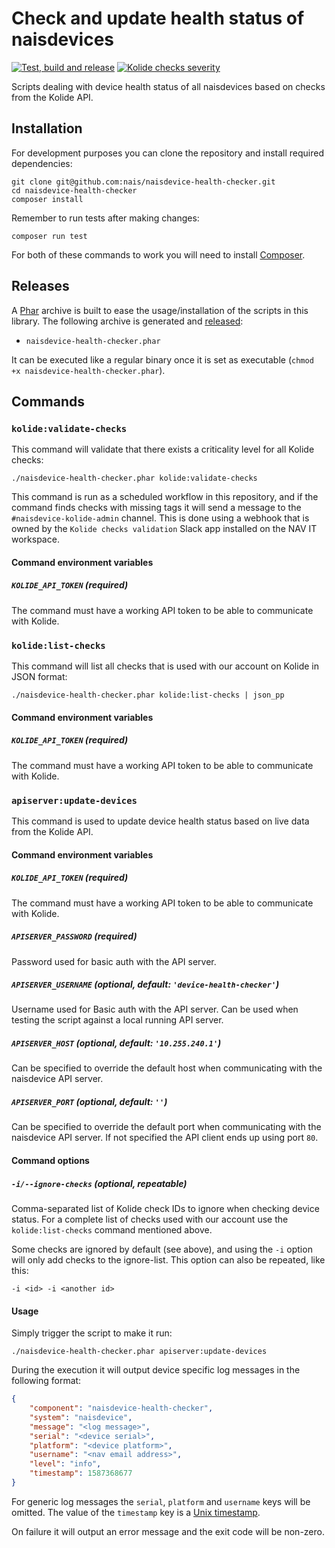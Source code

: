 # Check and update health status of naisdevices

[![Test, build and release](https://github.com/nais/naisdevice-health-checker/workflows/Test,%20build%20and%20release/badge.svg)](https://github.com/nais/naisdevice-health-checker/actions?query=workflow%3A%22Test%2C+build+and+release%22) [![Kolide checks severity](https://github.com/nais/naisdevice-health-checker/workflows/Kolide%20checks%20severity/badge.svg)](https://github.com/nais/naisdevice-health-checker/actions?query=workflow%3A%22Kolide+checks+severity%22)

Scripts dealing with device health status of all naisdevices based on checks from the Kolide API.

## Installation

For development purposes you can clone the repository and install required dependencies:

    git clone git@github.com:nais/naisdevice-health-checker.git
    cd naisdevice-health-checker
    composer install

Remember to run tests after making changes:

    composer run test

For both of these commands to work you will need to install [Composer](https://getcomposer.org/doc/00-intro.md#installation-linux-unix-macos).

## Releases

A [Phar](https://www.php.net/manual/en/intro.phar.php) archive is built to ease the usage/installation of the scripts in this library. The following archive is generated and [released](https://github.com/nais/naisdevice-health-checker/releases):

- `naisdevice-health-checker.phar`

It can be executed like a regular binary once it is set as executable (`chmod +x naisdevice-health-checker.phar`).

## Commands

### `kolide:validate-checks`

This command will validate that there exists a criticality level for all Kolide checks:

    ./naisdevice-health-checker.phar kolide:validate-checks

This command is run as a scheduled workflow in this repository, and if the command finds checks with missing tags it will send a message to the `#naisdevice-kolide-admin` channel. This is done using a webhook that is owned by the `Kolide checks validation` Slack app installed on the NAV IT workspace.

#### Command environment variables

##### `KOLIDE_API_TOKEN` (required)

The command must have a working API token to be able to communicate with Kolide.

### `kolide:list-checks`

This command will list all checks that is used with our account on Kolide in JSON format:

    ./naisdevice-health-checker.phar kolide:list-checks | json_pp

#### Command environment variables

##### `KOLIDE_API_TOKEN` (required)

The command must have a working API token to be able to communicate with Kolide.

### `apiserver:update-devices`

This command is used to update device health status based on live data from the Kolide API.

#### Command environment variables

##### `KOLIDE_API_TOKEN` (required)

The command must have a working API token to be able to communicate with Kolide.

##### `APISERVER_PASSWORD` (required)

Password used for basic auth with the API server.

##### `APISERVER_USERNAME` (optional, default: `'device-health-checker'`)

Username used for Basic auth with the API server. Can be used when testing the script against a local running API server.

##### `APISERVER_HOST` (optional, default: `'10.255.240.1'`)

Can be specified to override the default host when communicating with the naisdevice API server.

##### `APISERVER_PORT` (optional, default: `''`)

Can be specified to override the default port when communicating with the naisdevice API server. If not specified the API client ends up using port `80`.

#### Command options

##### `-i/--ignore-checks` (optional, repeatable)

Comma-separated list of Kolide check IDs to ignore when checking device status. For a complete list of checks used with our account use the `kolide:list-checks` command mentioned above.

Some checks are ignored by default (see above), and using the `-i` option will only add checks to the ignore-list. This option can also be repeated, like this:

    -i <id> -i <another id>

#### Usage

Simply trigger the script to make it run:

    ./naisdevice-health-checker.phar apiserver:update-devices

During the execution it will output device specific log messages in the following format:

```json
{
    "component": "naisdevice-health-checker",
    "system": "naisdevice",
    "message": "<log message>",
    "serial": "<device serial>",
    "platform": "<device platform>",
    "username": "<nav email address>",
    "level": "info",
    "timestamp": 1587368677
}
```

For generic log messages the `serial`, `platform` and `username` keys will be omitted. The value of the `timestamp` key is a [Unix timestamp](https://en.wikipedia.org/wiki/Unix_time).

On failure it will output an error message and the exit code will be non-zero.